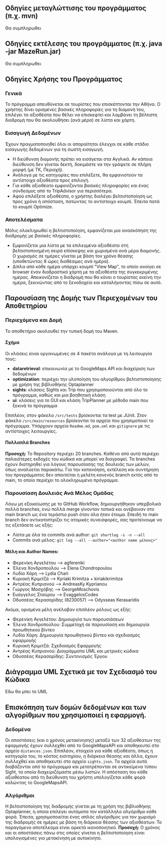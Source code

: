 ## Οδηγίες μεταγλώττισης του προγράμματος (π.χ. mvn)
Θα συμπληρωθει

## Οδηγίες εκτέλεσης του προγράμματος (π.χ. java -jar MazeRun.jar)
Θα συμπληρωθει

## Οδηγίες Χρήσης του Προγράμματος

### Γενικά
Το πρόγραμμα απευθύνεται σε τουρίστες που επισκέπτονται την Αθήνα. Ο χρήστης δίνει ορισμένες βασικές πληροφορίες για τη διαμονή του, επιλέγει τα αξιοθέατα που θέλει να επισκεφτεί και λαμβάνει τη βέλτιστη διαδρομή που θα ακολουθήσει (ανά μέρα) σε λίστα και χάρτη.

### Εισαγωγή Δεδομένων
Έχουν πραγματοποιηθεί όλοι οι απαραίτητοι έλεγχοι σε κάθε στάδιο εισαγωγής δεδομένων για τη σωστή εισαγωγή.
- Η διεύθυνση διαμονής πρέπει να εισάγεται στα Αγγλικά. Αν κάποια διεύθυνση δεν γίνεται δεκτή, δοκιμάστε να την γράψετε σε πλήρη μορφή (με ΤΚ, Περιοχή).
- Ανάλογα με τις κατηγορίες που επιλέξετε, θα εμφανιστούν τα αντίστοιχα αξιοθέατα προς επιλογή.
- Για κάθε αξιοθέατο εμφανίζονται βασικές πληροφορίες και ένας σύνδεσμος από το TripAdvisor για περισσότερα.
- Αφού επιλέξετε αξιοθέατα, ο χρήστης διαλέγει βελτιστοποίηση ως προς χρόνο ή απόσταση, πατώντας το αντίστοιχο κουμπί. Έπειτα πατά το κουμπί Optimize.

### Αποτελέσματα
Μόλις ολοκληρωθεί η βελτιστοποίηση, εμφανίζεται μια ανασκόπηση της διαδρομής με βασικές πληροφορίες.
- Εμφανίζεται μια λίστα με τα επιλεγμένα αξιοθέατα στη βελτιστοποιημένη σειρά επίσκεψης και χωρισμένα ανά μέρα διαμονής. Ο χωρισμός σε ημέρες γίνεται με βάση τον χρόνο θέασης (υποθετώντας 8 ώρες διαθέσιμες ανά ημέρα).
- Δίπλα από κάθε ημέρα υπάρχει κουμπί "View Map", το οποίο ανοίγει σε browser έναν διαδραστικό χάρτη με τα αξιοθέατα της συγκεκριμένης ημέρας. Απεικονίζεται η διαδρομή που θα κάνει ο τουρίστας εκείνη την ημέρα, ξεκινώντας από το ξενοδοχείο και καταλήγοντας πίσω σε αυτό.

## Παρουσίαση της Δομής των Περιεχομένων του Αποθετηρίου

### Περιεχόμενα και Δομή
Το αποθετήριο ακολουθεί την τυπική δομή του Maven.

#### Σχήμα
Οι κλάσεις είναι οργανωμένες σε 4 πακέτα ανάλογα με τη λειτουργία τους:
- **dataretrieval**: επικοινωνία με το GoogleMaps API και διαχείριση των δεδομένων
- **optimization**: περιέχει την υλοποίηση του αλγορίθμου βελτιστοποίησης με χρήση της βιβλιοθήκης Optaplanner
- **sights**: κλάσεις Sights και Trip που χρησιμοποιούνται από όλο το πρόγραμμα, καθώς και μια βοηθητική κλάση
- **ui**: κλάσεις για το GUI και κλάση TripPlanner με μέθοδο main που ξεκινά το πρόγραμμα

Επιπλέον, στον φάκελο `/src/tests` βρίσκονται τα test με JUnit.
Στον φάκελο `/src/main/resources` βρίσκονται τα αρχεία που χρησιμοποιεί το πρόγραμμα.
Υπάρχουν αρχεία `Readme.md`, `pom.xml` και `gitignore` με τις αντίστοιχες λειτουργίες.

#### Πολλαπλά Branches
**Προσοχή:** Το Repository περιέχει 20 branches. Καθένα από αυτά περιέχει παλαιότερες εκδοχές του κώδικα και μπορεί να διαγραφεί. Τα branches έχουν διατηρηθεί για λόγους παρουσίασης της δουλειάς των μελών, όπως αναλύεται παρακάτω. Για την κατανόηση, εκτέλεση και συντήρηση του προγράμματος δεν απαιτείται η μελέτη κανενός branch εκτός από το main, το οποίο περιέχει το ολοκληρωμένο πρόγραμμα.

### Παρουσίαση Δουλειάς Ανά Μέλος Ομάδας
Λόγω μη εξοικείωσης με το GitHub Workflow, δημιουργήθηκαν υπερβολικά πολλά branches, ενώ πολλά merge γίνονταν τοπικά και ανέβαιναν στο main branch ως ένα τεράστιο push όταν όλα ήταν έτοιμα.
Επειδή το main branch δεν αντικατοπτρίζει τις ατομικές συνεισφορές, σας προτείνουμε να τις εξετάσετε ως εξής:
- Λίστα με όλα τα commits ανά author: `git shortlog -s -n --all`
- Commits ανά μέλος: `git log --all --author="<author name μέλους>"`

#### Μέλη και Author Names:
- Φερενίκη Αγγελέτου --> agfereniki
- Έλενα Χονδροπούλου --> Elena Chondropoulou
- Λυδία Χάρη --> Lydia Chari
- Κυριακή Κριμιτζά --> Kyriaki Krimitza + kiriakikrimitza
- Αντρέας Κυπριανού --> AndreasKy Kyprianou
- Γιώργος Μοσχόβης --> GeorgeMoschovis
- Ευάγγελος Σταύρου --> EvaggelosCodes
- Οδυσσέας Κερασαρίδης (8230057) --> Odysseas Kerasaridis

Ακόμα, ορισμένα μέλη ανέλαβαν επιπλέον ρόλους ως εξής:
- Φερενίκη Αγγελέτου: Δημιουργία των παρουσιάσεων
- Έλενα Χονδροπούλου: Συμμετοχή σε παρουσίαση και δημιουργία προωθητικού βίντεο
- Λυδία Χάρη: Δημιουργία προωθητικού βίντεο και σχεδιασμός εφαρμογής
- Κυριακή Κριμιτζά: Σχεδιασμός Εφαρμογής
- Αντρέας Κυπριανού: Διαγράμματα UML και μετρικές κώδικα
- Οδυσσέας Κερασαρίδης: Συντονισμός Έργου

## Διάγραμμα UML Σχετικά με τον Σχεδιασμό του Κώδικα
Εδω θα μπει το UML

## Επισκόπηση των δομών δεδομένων και των αλγορίθμων που χρησιμοποιεί η εφαρμογή.

### Δεδομένα
Οι αποστάσεις (και ο χρόνος μετακίνησης) μεταξύ των 32 αξιοθέατων της εφαρμογής έχουν συλλεχθεί από το GoogleMapsAPI και αποθηκευτεί στο αρχείο `distances.json`.
Επιπλέον, στοιχεία για κάθε αξιοθέατο, όπως η κατηγορία του, το κόστος εισιτηρίου, η διάρκεια θέασης και άλλα, έχουν συλλεχθεί και αποθηκευτεί στο αρχείο `sights.json`.
Τα αρχεία αυτά διαβάζονται από το πρόγραμμα και μετατρέπονται σε αντικείμενα τύπου Sight, τα οποία διαχειριζόμαστε μέσω λιστών.
Η απόσταση του κάθε αξιοθέατου από τη διεύθυνση του χρήστη υπολογίζεται κάθε φορά καλώντας το GoogleMapsAPI.

### Αλγόριθμοι
Η βελτιστοποίηση της διαδρομής γίνεται με τη χρήση της βιβλιοθήκης Optaplanner, η οποία επιλέγει αυτόματα τον κατάλληλο αλγόριθμο κάθε φορά.
Έπειτα, χρησιμοποιείται ένας απλός αλγόριθμος για τον χωρισμό της διαδρομής σε ημέρες με βάση τη διάρκεια θέασης των αξιοθέατων.
Το παραγόμενο αποτέλεσμα είναι αρκετά ικανοποιητικό.
**Προσοχή:** Ο χρόνος και οι αποστάσεις πάνω στις οποίες γίνεται η βελτιστοποίηση είναι υπολογισμένες για μετακίνηση με αυτοκίνητο.
